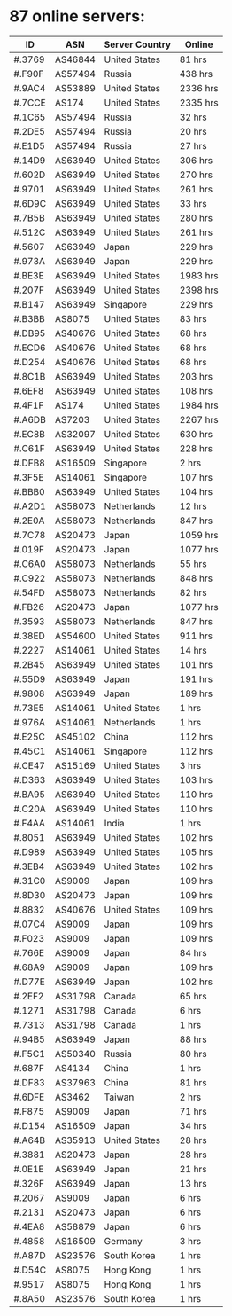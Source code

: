 # 87 online servers:

| ID | ASN | Server Country | Online |
| ------ | ------ | ------ | ------ |
| #.3769 | AS46844 | United States | 81 hrs |
| #.F90F | AS57494 | Russia | 438 hrs |
| #.9AC4 | AS53889 | United States | 2336 hrs |
| #.7CCE | AS174 | United States | 2335 hrs |
| #.1C65 | AS57494 | Russia | 32 hrs |
| #.2DE5 | AS57494 | Russia | 20 hrs |
| #.E1D5 | AS57494 | Russia | 27 hrs |
| #.14D9 | AS63949 | United States | 306 hrs |
| #.602D | AS63949 | United States | 270 hrs |
| #.9701 | AS63949 | United States | 261 hrs |
| #.6D9C | AS63949 | United States | 33 hrs |
| #.7B5B | AS63949 | United States | 280 hrs |
| #.512C | AS63949 | United States | 261 hrs |
| #.5607 | AS63949 | Japan | 229 hrs |
| #.973A | AS63949 | Japan | 229 hrs |
| #.BE3E | AS63949 | United States | 1983 hrs |
| #.207F | AS63949 | United States | 2398 hrs |
| #.B147 | AS63949 | Singapore | 229 hrs |
| #.B3BB | AS8075 | United States | 83 hrs |
| #.DB95 | AS40676 | United States | 68 hrs |
| #.ECD6 | AS40676 | United States | 68 hrs |
| #.D254 | AS40676 | United States | 68 hrs |
| #.8C1B | AS63949 | United States | 203 hrs |
| #.6EF8 | AS63949 | United States | 108 hrs |
| #.4F1F | AS174 | United States | 1984 hrs |
| #.A6DB | AS7203 | United States | 2267 hrs |
| #.EC8B | AS32097 | United States | 630 hrs |
| #.C61F | AS63949 | United States | 228 hrs |
| #.DFB8 | AS16509 | Singapore | 2 hrs |
| #.3F5E | AS14061 | Singapore | 107 hrs |
| #.BBB0 | AS63949 | United States | 104 hrs |
| #.A2D1 | AS58073 | Netherlands | 12 hrs |
| #.2E0A | AS58073 | Netherlands | 847 hrs |
| #.7C78 | AS20473 | Japan | 1059 hrs |
| #.019F | AS20473 | Japan | 1077 hrs |
| #.C6A0 | AS58073 | Netherlands | 55 hrs |
| #.C922 | AS58073 | Netherlands | 848 hrs |
| #.54FD | AS58073 | Netherlands | 82 hrs |
| #.FB26 | AS20473 | Japan | 1077 hrs |
| #.3593 | AS58073 | Netherlands | 847 hrs |
| #.38ED | AS54600 | United States | 911 hrs |
| #.2227 | AS14061 | United States | 14 hrs |
| #.2B45 | AS63949 | United States | 101 hrs |
| #.55D9 | AS63949 | Japan | 191 hrs |
| #.9808 | AS63949 | Japan | 189 hrs |
| #.73E5 | AS14061 | United States | 1 hrs |
| #.976A | AS14061 | Netherlands | 1 hrs |
| #.E25C | AS45102 | China | 112 hrs |
| #.45C1 | AS14061 | Singapore | 112 hrs |
| #.CE47 | AS15169 | United States | 3 hrs |
| #.D363 | AS63949 | United States | 103 hrs |
| #.BA95 | AS63949 | United States | 110 hrs |
| #.C20A | AS63949 | United States | 110 hrs |
| #.F4AA | AS14061 | India | 1 hrs |
| #.8051 | AS63949 | United States | 102 hrs |
| #.D989 | AS63949 | United States | 105 hrs |
| #.3EB4 | AS63949 | United States | 102 hrs |
| #.31C0 | AS9009 | Japan | 109 hrs |
| #.8D30 | AS20473 | Japan | 109 hrs |
| #.8832 | AS40676 | United States | 109 hrs |
| #.07C4 | AS9009 | Japan | 109 hrs |
| #.F023 | AS9009 | Japan | 109 hrs |
| #.766E | AS9009 | Japan | 84 hrs |
| #.68A9 | AS9009 | Japan | 109 hrs |
| #.D77E | AS63949 | Japan | 102 hrs |
| #.2EF2 | AS31798 | Canada | 65 hrs |
| #.1271 | AS31798 | Canada | 6 hrs |
| #.7313 | AS31798 | Canada | 1 hrs |
| #.94B5 | AS63949 | Japan | 88 hrs |
| #.F5C1 | AS50340 | Russia | 80 hrs |
| #.687F | AS4134 | China | 1 hrs |
| #.DF83 | AS37963 | China | 81 hrs |
| #.6DFE | AS3462 | Taiwan | 2 hrs |
| #.F875 | AS9009 | Japan | 71 hrs |
| #.D154 | AS16509 | Japan | 34 hrs |
| #.A64B | AS35913 | United States | 28 hrs |
| #.3881 | AS20473 | Japan | 28 hrs |
| #.0E1E | AS63949 | Japan | 21 hrs |
| #.326F | AS63949 | Japan | 13 hrs |
| #.2067 | AS9009 | Japan | 6 hrs |
| #.2131 | AS20473 | Japan | 6 hrs |
| #.4EA8 | AS58879 | Japan | 6 hrs |
| #.4858 | AS16509 | Germany | 3 hrs |
| #.A87D | AS23576 | South Korea | 1 hrs |
| #.D54C | AS8075 | Hong Kong | 1 hrs |
| #.9517 | AS8075 | Hong Kong | 1 hrs |
| #.8A50 | AS23576 | South Korea | 1 hrs |

